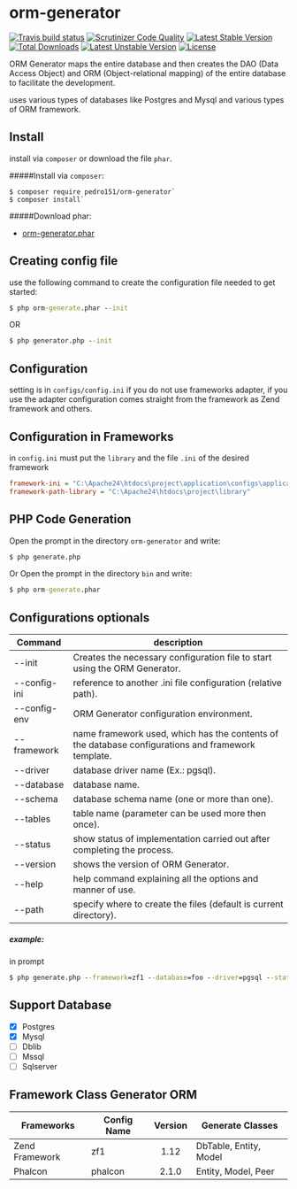 # orm-generator

[![Travis build status](https://api.travis-ci.org/pedro151/orm-generator.svg?branch=master)](https://travis-ci.org/pedro151/orm-generator)
[![Scrutinizer Code Quality](https://scrutinizer-ci.com/g/pedro151/orm-generator/badges/quality-score.png?b=master)](https://scrutinizer-ci.com/g/pedro151/orm-generator/?branch=master)
[![Latest Stable Version](https://poser.pugx.org/pedro151/orm-generator/v/stable)](https://packagist.org/packages/pedro151/orm-generator)
[![Total Downloads](https://poser.pugx.org/pedro151/orm-generator/downloads)](https://packagist.org/packages/pedro151/orm-generator)
[![Latest Unstable Version](https://poser.pugx.org/pedro151/orm-generator/v/unstable)](https://packagist.org/packages/pedro151/orm-generator)
[![License](https://poser.pugx.org/pedro151/orm-generator/license)](https://packagist.org/packages/pedro151/orm-generator)

ORM Generator maps the entire database and then creates the DAO (Data Access Object) and ORM (Object-relational mapping) of the entire database to facilitate the development.

uses various types of databases like Postgres and Mysql and various types of ORM framework.

Install
-------

install via `composer` or download the file `phar`.

#####Install via `composer`:
```
$ composer require pedro151/orm-generator`
$ composer install`
```

#####Download phar:

- [orm-generator.phar](https://github.com/pedro151/orm-generator/blob/master/bin/orm-generator.phar?raw=true)


Creating config file
--------------------
use the following command to create the configuration file needed to get started:

```cmd
$ php orm-generate.phar --init
```
OR
```cmd
$ php generator.php --init
```

Configuration
-------------

setting is in `configs/config.ini` if you do not use frameworks adapter, if you use the adapter configuration comes straight from the framework as Zend framework and others.

Configuration in Frameworks
---------------------------

in `config.ini` must put the `library` and the file `.ini` of the desired framework

```ini
framework-ini = "C:\Apache24\htdocs\project\application\configs\application.ini"
framework-path-library = "C:\Apache24\htdocs\project\library"
```

PHP Code Generation
-------------------

Open the prompt in the directory `orm-generator` and write:

```cmd
$ php generate.php
```

Or Open the prompt in the directory `bin` and write:

```cmd
$ php orm-generate.phar
```

Configurations optionals
------------------------
| Command        | description       |
|----------------|------------------|
| --init         | Creates the necessary configuration file to start using the ORM Generator. |
| --config-ini   | reference to another .ini file configuration (relative path). |
| --config-env   | ORM Generator configuration environment. |
| --framework    | name framework used, which has the contents of the database configurations and framework template. |
| --driver       | database driver name (Ex.: pgsql). |
| --database     | database name. |
| --schema       | database schema name (one or more than one). |
| --tables       | table name (parameter can be used more then once). |
| --status       | show status of implementation carried out after completing the process. |
| --version      | shows the version of ORM Generator. |
| --help         | help command explaining all the options and manner of use. |
| --path         | specify where to create the files (default is current directory). |


##### example:

in prompt

```cmd
$ php generate.php --framework=zf1 --database=foo --driver=pgsql --status
```

Support Database 
----------------

- [x] Postgres
- [x] Mysql
- [ ] Dblib
- [ ] Mssql
- [ ] Sqlserver

Framework Class Generator ORM
-----------------------------

| Frameworks         |  Config Name   | Version | Generate Classes |
|--------------------|----------------|:---------:|------------------|
|Zend Framework | zf1 | 1.12 |  DbTable, Entity, Model  |
|Phalcon | phalcon | 2.1.0 | Entity, Model, Peer  |
